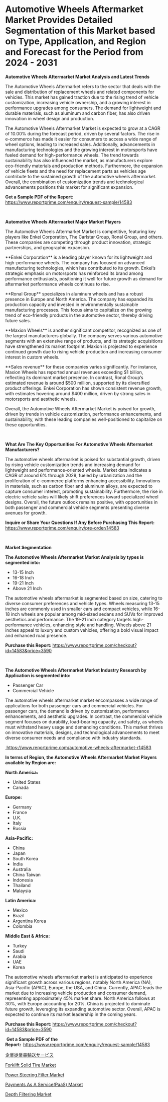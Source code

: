 <p><h1>Automotive Wheels Aftermarket Market Provides Detailed Segmentation of this Market based on Type, Application, and Region and Forecast for the Period from 2024 - 2031</h1></p><p><strong>Automotive Wheels Aftermarket Market Analysis and Latest Trends</strong></p>
<p><p>The Automotive Wheels Aftermarket refers to the sector that deals with the sale and distribution of replacement wheels and related components for vehicles. This market has gained traction due to the rising trend of vehicle customization, increasing vehicle ownership, and a growing interest in performance upgrades among consumers. The demand for lightweight and durable materials, such as aluminum and carbon fiber, has also driven innovation in wheel design and production.</p><p>The Automotive Wheels Aftermarket Market is expected to grow at a CAGR of 10.00% during the forecast period, driven by several factors. The rise in e-commerce has made it easier for consumers to access a wide range of wheel options, leading to increased sales. Additionally, advancements in manufacturing technologies and the growing interest in motorsports have fueled demand for high-performance wheels. The trend towards sustainability has also influenced the market, as manufacturers explore eco-friendly materials and production methods. Furthermore, the expansion of vehicle fleets and the need for replacement parts as vehicles age contribute to the sustained growth of the automotive wheels aftermarket. Overall, the combination of customization trends and technological advancements positions this market for significant expansion.</p></p>
<p><strong>Get a Sample PDF of the Report:&nbsp;</strong> <a href="https://www.reportprime.com/enquiry/request-sample/14583">https://www.reportprime.com/enquiry/request-sample/14583</a></p>
<p>&nbsp;</p>
<p><strong>Automotive Wheels Aftermarket Major Market Players</strong></p>
<p><p>The Automotive Wheels Aftermarket Market is competitive, featuring key players like Enkei Corporation, The Carlstar Group, Ronal Group, and others. These companies are competing through product innovation, strategic partnerships, and geographic expansion.</p><p>**Enkei Corporation** is a leading player known for its lightweight and high-performance wheels. The company has focused on advanced manufacturing technologies, which has contributed to its growth. Enkei’s strategic emphasis on motorsports has reinforced its brand among performance enthusiasts, positioning it well for future growth as demand for aftermarket performance wheels continues to rise.</p><p>**Ronal Group** specializes in aluminum wheels and has a robust presence in Europe and North America. The company has expanded its production capacity and invested in environmentally sustainable manufacturing processes. This focus aims to capitalize on the growing trend of eco-friendly products in the automotive sector, thereby driving future sales.</p><p>**Maxion Wheels** is another significant competitor, recognized as one of the largest manufacturers globally. The company serves various automotive segments with an extensive range of products, and its strategic acquisitions have strengthened its market footprint. Maxion is projected to experience continued growth due to rising vehicle production and increasing consumer interest in custom wheels.</p><p>**Sales revenue** for these companies varies significantly. For instance, Maxion Wheels has reported annual revenues exceeding $1 billion, reflecting its dominant market presence. In contrast, Ronal Group’s estimated revenue is around $500 million, supported by its diversified product offerings. Enkei Corporation has shown consistent revenue growth, with estimates hovering around $400 million, driven by strong sales in motorsports and aesthetic wheels.</p><p>Overall, the Automotive Wheels Aftermarket Market is poised for growth, driven by trends in vehicle customization, performance enhancements, and sustainability, with these leading companies well-positioned to capitalize on these opportunities.</p></p>
<p>&nbsp;</p>
<p><strong>What Are The Key Opportunities For Automotive Wheels Aftermarket Manufacturers?</strong></p>
<p><p>The automotive wheels aftermarket is poised for substantial growth, driven by rising vehicle customization trends and increasing demand for lightweight and performance-oriented wheels. Market data indicates a CAGR of around 6% through 2028, fueled by urbanization and the proliferation of e-commerce platforms enhancing accessibility. Innovations in materials, such as carbon fiber and aluminum alloys, are expected to capture consumer interest, promoting sustainability. Furthermore, the rise in electric vehicle sales will likely shift preferences toward specialized wheel designs. Overall, the future outlook remains positive, with opportunities in both passenger and commercial vehicle segments presenting diverse avenues for growth.</p></p>
<p><strong>Inquire or Share Your Questions If Any Before Purchasing This Report:</strong> <a href="https://www.reportprime.com/enquiry/pre-order/14583">https://www.reportprime.com/enquiry/pre-order/14583</a></p>
<p>&nbsp;</p>
<p><strong>Market Segmentation</strong></p>
<p><strong>The Automotive Wheels Aftermarket Market Analysis by types is segmented into:</strong></p>
<p><ul><li>13-15 Inch</li><li>16-18 Inch</li><li>19-21 Inch</li><li>Above 21 Inch</li></ul></p>
<p><p>The automotive wheels aftermarket is segmented based on size, catering to diverse consumer preferences and vehicle types. Wheels measuring 13-15 inches are commonly used in smaller cars and compact vehicles, while 16-18 inch wheels are popular among mid-sized sedans and SUVs for improved aesthetics and performance. The 19-21 inch category targets high-performance vehicles, enhancing style and handling. Wheels above 21 inches appeal to luxury and custom vehicles, offering a bold visual impact and enhanced road presence.</p></p>
<p><strong>Purchase this Report:&nbsp;</strong><a href="https://www.reportprime.com/checkout?id=14583&price=3590">https://www.reportprime.com/checkout?id=14583&price=3590</a></p>
<p>&nbsp;</p>
<p><strong>The Automotive Wheels Aftermarket Market Industry Research by Application is segmented into:</strong></p>
<p><ul><li>Passenger Car</li><li>Commercial Vehicle</li></ul></p>
<p><p>The automotive wheels aftermarket market encompasses a wide range of applications for both passenger cars and commercial vehicles. For passenger cars, the demand is driven by customization, performance enhancements, and aesthetic upgrades. In contrast, the commercial vehicle segment focuses on durability, load-bearing capacity, and safety, as wheels must withstand heavy usage and demanding conditions. This market thrives on innovative materials, designs, and technological advancements to meet diverse consumer needs and compliance with industry standards.</p></p>
<p><a href="https://www.reportprime.com/automotive-wheels-aftermarket-r14583">&nbsp;https://www.reportprime.com/automotive-wheels-aftermarket-r14583</a></p>
<p><strong>In terms of Region, the Automotive Wheels Aftermarket Market Players available by Region are:</strong></p>
<p>
    <p> <strong> North America: </strong>
        <ul>
            <li>United States</li>
            <li>Canada</li>
        </ul>
        </p> 
    <p> <strong> Europe: </strong>
        <ul>
            <li>Germany</li>
            <li>France</li>
            <li>U.K.</li>
            <li>Italy</li>
            <li>Russia</li>
        </ul>
        </p> 
    <p> <strong> Asia-Pacific: </strong>
        <ul>
            <li>China</li>
            <li>Japan</li>
            <li>South Korea</li>
            <li>India</li>
            <li>Australia</li>
            <li>China Taiwan</li>
            <li>Indonesia</li>
            <li>Thailand</li>
            <li>Malaysia</li>
        </ul>
        </p> 
    <p> <strong> Latin America: </strong>
        <ul>
            <li>Mexico</li>
            <li>Brazil</li>
            <li>Argentina Korea</li>
            <li>Colombia</li>
        </ul>
        </p> 
    <p> <strong> Middle East & Africa: </strong>
        <ul>
            <li>Turkey</li>
            <li>Saudi</li>
            <li>Arabia</li>
            <li>UAE</li>
            <li>Korea</li>
        </ul>
    </p>
    </p>
<p><p>The automotive wheels aftermarket market is anticipated to experience significant growth across various regions, notably North America (NA), Asia-Pacific (APAC), Europe, the USA, and China. Currently, APAC leads the market due to increasing vehicle production and consumer demand, representing approximately 45% market share. North America follows at 30%, with Europe accounting for 20%. China is projected to dominate future growth, leveraging its expanding automotive sector. Overall, APAC is expected to continue its market leadership in the coming years.</p></p>
<p><strong>Purchase this Report: </strong><a href="https://www.reportprime.com/checkout?id=14583&price=3590">https://www.reportprime.com/checkout?id=14583&price=3590</a></p>
<p>&nbsp;<strong>Get a Sample PDF of the Report:&nbsp;&nbsp;</strong><a href="https://www.reportprime.com/enquiry/request-sample/14583">https://www.reportprime.com/enquiry/request-sample/14583</a></p>
<p><strong></strong></p>
<p><p><a href="https://medium.com/@isaurapx9xsianez/corporate-employee-transportation-service-feaf185f8322">企業従業員輸送サービス</a></p><p><a href="https://medium.com/@caroline.hamilton5656/the-market-study-covers-the-forklift-solid-tire-market-across-various-segments-bda344932a52">Forklift Solid Tire Market</a></p><p><a href="https://medium.com/@caroline.hamilton5656/the-power-steering-filter-market-prioritizes-cost-control-and-efficiency-enhancement-bdfc686703d2">Power Steering Filter Market</a></p><p><a href="https://issuu.com/reportprime-2/docs/payments-as-a-servicepaas-market-si_b2e1245a8b0c57">Payments As A Service(PaaS) Market</a></p><p><a href="https://www.linkedin.com/pulse/unveiling-market-trends-global-depth-filtering-growth-regional-csajc?trackingId=2EhkkysbRYimcsQVjVJNWg%3D%3D">Depth Filtering Market</a></p></p>